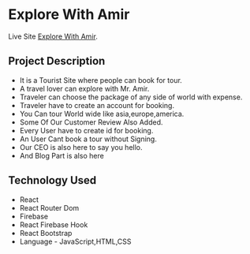 # Explore With Amir

Live Site [Explore With Amir](https://explorewithamir-c33b7.firebaseapp.com/).

## Project Description

- It is a Tourist Site where people can book for tour.
- A travel lover can explore with Mr. Amir.
- Traveler can choose the package of any side of world with expense.
- Traveler have to create an account for booking.
- You Can tour World wide like asia,europe,america.
- Some Of Our Customer Review Also Added.
- Every User have to create id for booking.
- An User Cant book a tour without Signing.
- Our CEO is also here to say you hello.
- And Blog Part is also here

## Technology Used

- React
- React Router Dom
- Firebase
- React Firebase Hook
- React Bootstrap
- Language - JavaScript,HTML,CSS
